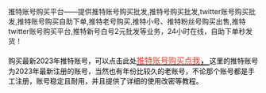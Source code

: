 推特账号购买平台——提供推特账号购买批发,推特号购买批发,twitter账号购买批发,推特账号购买自助下单,推特老号购买,推特小号、推特粉丝号购买出售,推特twitter账号购买平台,推特新号白号2元批发等业务，24小时在线，自助下单秒发货！

<p><span style="color: #000000;">购买最新2023年推特账号，可以点击此处<span style="font-size: 18pt;"><a style="color: #000000;" href="https://tuitezhanghao-goumai.com/" target="_blank" rel="noopener"><span style="font-size: 14pt;"><span style="color: #e03e2d; font-size: 12pt;">推特账号购买点我</span>，</span></a></span>这里的推特账号为2023年最新注册的账号，当然也有年份比较久的老账号，不论那个账号都是手工注册，账号稳定且耐用，并且提供了详细的使用改密等教程。</span></p>
<p>&nbsp;</p>
